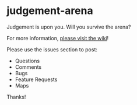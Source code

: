 # judgement-arena
Judgement is upon you. Will you survive the arena?

For more information, [please visit the wiki](https://github.com/josefnpat/judgement-arena/wiki)!

Please use the issues section to post:

* Questions
* Comments
* Bugs
* Feature Requests
* Maps

Thanks!
